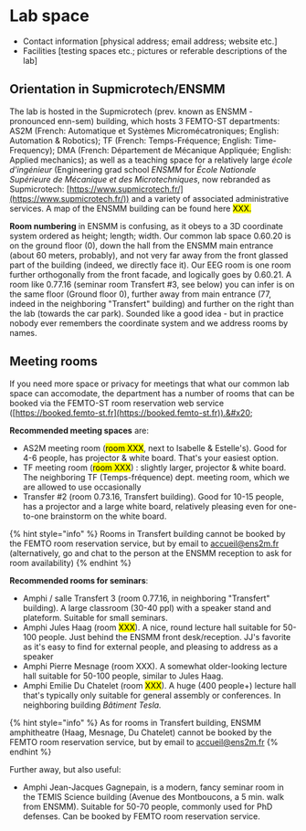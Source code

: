 # Lab space

* Contact information \[physical address; email address; website etc.]
* Facilities \[testing spaces etc.; pictures or referable descriptions of the lab]



## Orientation in Supmicrotech/ENSMM

The lab is hosted in the Supmicrotech (prev. known as ENSMM - pronounced enn-sem) building, which hosts 3 FEMTO-ST departments: AS2M (French: Automatique et Systèmes Micromécatroniques; English: Automation & Robotics); TF (French: Temps-Fréquence; English: Time-Frequency); DMA (French: Département de Mécanique Appliquée; English: Applied mechanics); as well as a teaching space for a relatively large _école d'ingénieur_ (Engineering grad school _ENSMM_ for _École Nationale Supérieure de Mécanique et des Microtechniques_, now rebranded as Supmicrotech: [https://www.supmicrotech.fr/](https://www.supmicrotech.fr/)) and a variety of associated administrative services. A map of the ENSMM building can be found here <mark style="background-color:yellow;">XXX.</mark>

**Room numbering** in ENSMM is confusing, as it obeys to a 3D coordinate system ordered as height; length; width. Our common lab space 0.60.20 is on the ground floor (0), down the hall from the ENSMM main entrance (about 60 meters, probably), and not very far away from the front glassed part of the building (indeed, we directly face it). Our EEG room is one room further orthogonally from the front facade, and logically goes by 0.60.21. A room like 0.77.16 (seminar room Transfert #3, see below) you can infer is on the same floor (Ground floor 0), further away from main entrance (77, indeed in the neighboring "Transfert" building) and further on the right than the lab (towards the car park). Sounded like a good idea - but in practice nobody ever remembers the coordinate system and we address rooms by names.&#x20;



&#x20;

## Meeting rooms

If you need more space or privacy for meetings that what our common lab space can accomodate, the department has a number of rooms that can be booked via the FEMTO-ST room reservation web service ([https://booked.femto-st.fr](https://booked.femto-st.fr)).&#x20;

**Recommended meeting spaces** are:&#x20;

* AS2M meeting room (<mark style="background-color:yellow;">room XXX</mark>, next to Isabelle & Estelle's). Good for 4-6 people, has projector & white board. That's your easiest option.&#x20;
* TF meeting room (<mark style="background-color:yellow;">room XXX</mark>) : slightly larger, projector & white board. The neighboring TF (Temps-fréquence) dept. meeting room, which we are allowed to use occasionally
* Transfer #2 (room 0.73.16, Transfert building). Good for 10-15 people, has a projector and a large white board, relatively pleasing even for one-to-one brainstorm on the white board. &#x20;

{% hint style="info" %}
Rooms in Transfert building cannot be booked by the FEMTO room reservation service, but by email to accueil@ens2m.fr (alternatively, go and chat to the person at the ENSMM reception to ask for room availability)
{% endhint %}

**Recommended rooms for seminars**:&#x20;

* Amphi / salle Transfert 3 (room 0.77.16, in neighboring "Transfert" building). A large classroom (30-40 ppl) with a speaker stand and plateform. Suitable for small seminars.&#x20;
* Amphi Jules Haag (room <mark style="background-color:yellow;">XXX</mark>). A nice, round lecture hall suitable for 50-100 people. Just behind the ENSMM front desk/reception. JJ's favorite as it's easy to find for external people, and pleasing to address as a speaker
* Amphi Pierre Mesnage (room XXX). A somewhat older-looking lecture hall suitable for 50-100 people, similar to Jules Haag.&#x20;
* Amphi Emilie Du Chatelet (room <mark style="background-color:yellow;">XXX</mark>). A huge (400 people+) lecture hall that's typically only suitable for general assembly or conferences. In neighboring building _Bâtiment Tesla._&#x20;

{% hint style="info" %}
As for rooms in Transfert building, ENSMM amphitheatre (Haag, Mesnage, Du Chatelet) cannot be booked by the FEMTO room reservation service, but by email to accueil@ens2m.fr&#x20;
{% endhint %}

Further away, but also useful:&#x20;

* Amphi Jean-Jacques Gagnepain, is a modern, fancy seminar room in the TEMIS Science building (Avenue des Montboucons, a 5 min. walk from ENSMM). Suitable for 50-70 people, commonly used for PhD defenses. Can be booked by FEMTO room reservation service.&#x20;
